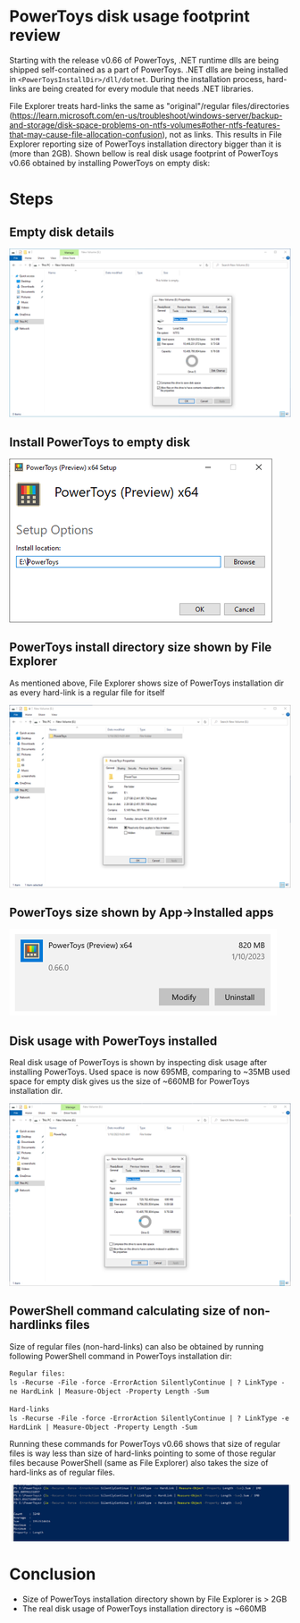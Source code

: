 # PowerToys disk usage footprint review

Starting with the release v0.66 of PowerToys, .NET runtime dlls are being shipped self-contained as a part of PowerToys. .NET dlls are being installed in `<PowerToysInstallDir>/dll/dotnet`. During the installation process, hard-links are being created for every module that needs .NET libraries.

File Explorer treats hard-links the same as "original"/regular files/directories (https://learn.microsoft.com/en-us/troubleshoot/windows-server/backup-and-storage/disk-space-problems-on-ntfs-volumes#other-ntfs-features-that-may-cause-file-allocation-confusion), not as links. This results in File Explorer reporting size of PowerToys installation directory bigger than it is (more than 2GB). Shown bellow is real disk usage footprint of PowerToys v0.66 obtained by installing PowerToys on empty disk:

# Steps

## Empty disk details

<img src="../images/disk-usage/empty_disk_details.png">

## Install PowerToys to empty disk

<img src="../images/disk-usage/PowerToys_install_dir.png">

## PowerToys install directory size shown by File Explorer

As mentioned above, File Explorer shows size of PowerToys installation dir as every hard-link is a regular file for itself

<img src="../images/disk-usage/install_dir_size_v0.66.png">

## PowerToys size shown by App->Installed apps

<img src="../images/disk-usage/add_remove_size_v0.66.png">

## Disk usage with PowerToys installed

Real disk usage of PowerToys is shown by inspecting disk usage after installing PowerToys. Used space is now 695MB, comparing to ~35MB used space for empty disk gives us the size of ~660MB for PowerToys installation dir.

<img src="../images/disk-usage/used_disk_space_v0.66.png">

## PowerShell command calculating size of non-hardlinks files

Size of regular files (non-hard-links) can also be obtained by running following PowerShell command in PowerToys installation dir:

```
Regular files:
ls -Recurse -File -force -ErrorAction SilentlyContinue | ? LinkType -ne HardLink | Measure-Object -Property Length -Sum

Hard-links
ls -Recurse -File -force -ErrorAction SilentlyContinue | ? LinkType -e HardLink | Measure-Object -Property Length -Sum
```

Running these commands for PowerToys v0.66 shows that size of regular files is way less than size of hard-links pointing to some of those regular files because PowerShell (same as File Explorer) also takes the size of hard-links as of regular files.

<img src="../images/disk-usage/pwsh_v0.66.png">

# Conclusion

- Size of PowerToys installation directory shown by File Explorer is > 2GB
- The real disk usage of PowerToys installation directory is ~660MB
